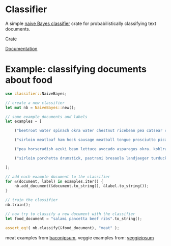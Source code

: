 # Classifier

A simple [naive Bayes classifier](http://en.wikipedia.org/wiki/Naive_Bayes_classifier)
crate for probabilistically classifying text documents.

[Crate](https://crates.io/crates/classifier)
  
[Documentation](https://jackm321.github.io/Rust_Classifier/doc/classifier/)

# Example: classifying documents about food
```rust
use classifier::NaiveBayes;

// create a new classifier
let mut nb = NaiveBayes::new();

// some example documents and labels
let examples = [

    ("beetroot water spinach okra water chestnut ricebean pea catsear courgette summer purslane. water spinach arugula pea tatsoi aubergine spring onion bush tomato kale radicchio turnip chicory salsify pea sprouts fava bean. dandelion zucchini burdock yarrow chickpea dandelion sorrel courgette turnip greens tigernut soybean radish artichoke wattle seed endive groundnut broccoli arugula.", "veggie"),

    ("sirloin meatloaf ham hock sausage meatball tongue prosciutto picanha turkey ball tip pastrami. ribeye chicken sausage, ham hock landjaeger pork belly pancetta ball tip tenderloin leberkas shank shankle rump. cupim short ribs ground round biltong tenderloin ribeye drumstick landjaeger short loin doner chicken shoulder spare ribs fatback boudin. pork chop shank shoulder, t-bone beef ribs drumstick landjaeger meatball.", "meat"),

    ("pea horseradish azuki bean lettuce avocado asparagus okra. kohlrabi radish okra azuki bean corn fava bean mustard tigernut jã­cama green bean celtuce collard greens avocado quandong fennel gumbo black-eyed pea. grape silver beet watercress potato tigernut corn groundnut. chickweed okra pea winter purslane coriander yarrow sweet pepper radish garlic brussels sprout groundnut summer purslane earthnut pea tomato spring onion azuki bean gourd. gumbo kakadu plum komatsuna black-eyed pea green bean zucchini gourd winter purslane silver beet rock melon radish asparagus spinach.", "veggie"),

    ("sirloin porchetta drumstick, pastrami bresaola landjaeger turducken kevin ham capicola corned beef. pork cow capicola, pancetta turkey tri-tip doner ball tip salami. fatback pastrami rump pancetta landjaeger. doner porchetta meatloaf short ribs cow chuck jerky pork chop landjaeger picanha tail.", "meat"),

];

// add each example document to the classifier
for &(document, label) in examples.iter() {
    nb.add_document(&document.to_string(), &label.to_string());
}

// train the classifier
nb.train();

// now try to classify a new document with the classifier
let food_document = "salami pancetta beef ribs".to_string();

assert_eq!( nb.classify(&food_document), "meat" );
```
meat examples from [baconipsum](http://baconipsum.com/), veggie examples from: [veggieipsum](http://veggieipsum.com/)